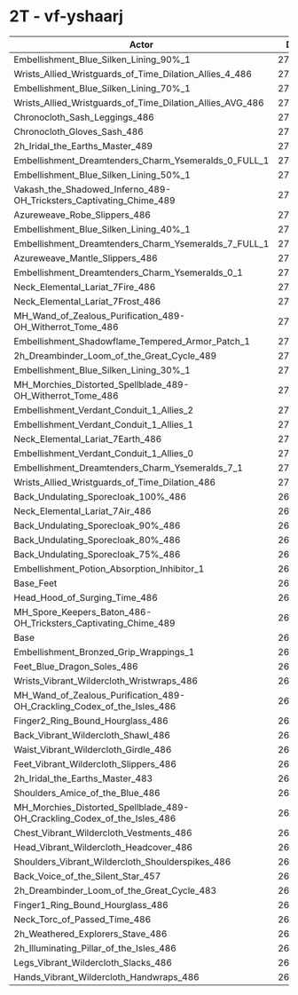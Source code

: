 # 2T - vf-yshaarj
| Actor | DPS | Increase |
|---|:---:|:---:|
|Embellishment_Blue_Silken_Lining_90%_1|274937|2.19%|
|Wrists_Allied_Wristguards_of_Time_Dilation_Allies_4_486|274628|2.08%|
|Embellishment_Blue_Silken_Lining_70%_1|273641|1.71%|
|Wrists_Allied_Wristguards_of_Time_Dilation_Allies_AVG_486|273533|1.67%|
|Chronocloth_Sash_Leggings_486|273035|1.48%|
|Chronocloth_Gloves_Sash_486|272921|1.44%|
|2h_Iridal_the_Earths_Master_489|272677|1.35%|
|Embellishment_Dreamtenders_Charm_Ysemeralds_0_FULL_1|272430|1.26%|
|Embellishment_Blue_Silken_Lining_50%_1|272371|1.24%|
|Vakash_the_Shadowed_Inferno_489-OH_Tricksters_Captivating_Chime_489|272237|1.19%|
|Azureweave_Robe_Slippers_486|271832|1.04%|
|Embellishment_Blue_Silken_Lining_40%_1|271683|0.98%|
|Embellishment_Dreamtenders_Charm_Ysemeralds_7_FULL_1|271505|0.92%|
|Azureweave_Mantle_Slippers_486|271405|0.88%|
|Embellishment_Dreamtenders_Charm_Ysemeralds_0_1|271371|0.87%|
|Neck_Elemental_Lariat_7Fire_486|271290|0.84%|
|Neck_Elemental_Lariat_7Frost_486|271266|0.83%|
|MH_Wand_of_Zealous_Purification_489-OH_Witherrot_Tome_486|271237|0.82%|
|Embellishment_Shadowflame_Tempered_Armor_Patch_1|271200|0.80%|
|2h_Dreambinder_Loom_of_the_Great_Cycle_489|271053|0.75%|
|Embellishment_Blue_Silken_Lining_30%_1|271045|0.75%|
|MH_Morchies_Distorted_Spellblade_489-OH_Witherrot_Tome_486|270909|0.69%|
|Embellishment_Verdant_Conduit_1_Allies_2|270888|0.69%|
|Embellishment_Verdant_Conduit_1_Allies_1|270872|0.68%|
|Neck_Elemental_Lariat_7Earth_486|270814|0.66%|
|Embellishment_Verdant_Conduit_1_Allies_0|270779|0.65%|
|Embellishment_Dreamtenders_Charm_Ysemeralds_7_1|270776|0.65%|
|Wrists_Allied_Wristguards_of_Time_Dilation_486|270227|0.44%|
|Back_Undulating_Sporecloak_100%_486|269958|0.34%|
|Neck_Elemental_Lariat_7Air_486|269927|0.33%|
|Back_Undulating_Sporecloak_90%_486|269887|0.31%|
|Back_Undulating_Sporecloak_80%_486|269683|0.24%|
|Back_Undulating_Sporecloak_75%_486|269642|0.22%|
|Embellishment_Potion_Absorption_Inhibitor_1|269600|0.21%|
|Base_Feet|269333|0.11%|
|Head_Hood_of_Surging_Time_486|269318|0.10%|
|MH_Spore_Keepers_Baton_486-OH_Tricksters_Captivating_Chime_489|269235|0.07%|
|Base|269040|0.00%|
|Embellishment_Bronzed_Grip_Wrappings_1|268961|-0.03%|
|Feet_Blue_Dragon_Soles_486|268842|-0.07%|
|Wrists_Vibrant_Wildercloth_Wristwraps_486|268832|-0.08%|
|MH_Wand_of_Zealous_Purification_489-OH_Crackling_Codex_of_the_Isles_486|268702|-0.13%|
|Finger2_Ring_Bound_Hourglass_486|268671|-0.14%|
|Back_Vibrant_Wildercloth_Shawl_486|268606|-0.16%|
|Waist_Vibrant_Wildercloth_Girdle_486|268504|-0.20%|
|Feet_Vibrant_Wildercloth_Slippers_486|268483|-0.21%|
|2h_Iridal_the_Earths_Master_483|268475|-0.21%|
|Shoulders_Amice_of_the_Blue_486|268461|-0.22%|
|MH_Morchies_Distorted_Spellblade_489-OH_Crackling_Codex_of_the_Isles_486|268241|-0.30%|
|Chest_Vibrant_Wildercloth_Vestments_486|267878|-0.43%|
|Head_Vibrant_Wildercloth_Headcover_486|267824|-0.45%|
|Shoulders_Vibrant_Wildercloth_Shoulderspikes_486|267657|-0.51%|
|Back_Voice_of_the_Silent_Star_457|267463|-0.59%|
|2h_Dreambinder_Loom_of_the_Great_Cycle_483|267446|-0.59%|
|Finger1_Ring_Bound_Hourglass_486|267436|-0.60%|
|Neck_Torc_of_Passed_Time_486|267258|-0.66%|
|2h_Weathered_Explorers_Stave_486|267029|-0.75%|
|2h_Illuminating_Pillar_of_the_Isles_486|266983|-0.76%|
|Legs_Vibrant_Wildercloth_Slacks_486|266747|-0.85%|
|Hands_Vibrant_Wildercloth_Handwraps_486|266393|-0.98%|
